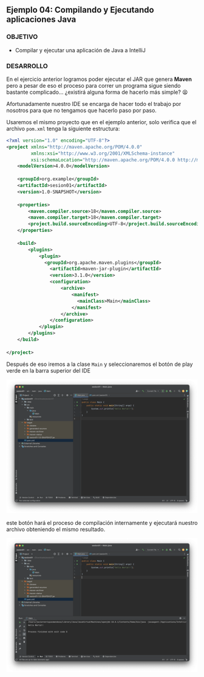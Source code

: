 ## Ejemplo 04: Compilando y Ejecutando aplicaciones Java

### OBJETIVO

- Compilar y ejecutar una aplicación de Java a IntelliJ

### DESARROLLO

En el ejercicio anterior logramos poder ejecutar el JAR que genera **Maven** pero a pesar de eso el proceso para correr un programa sigue siendo bastante complicado... ¿existirá alguna forma de hacerlo más simple? 😫

Afortunadamente nuestro IDE se encarga de hacer todo el trabajo por nosotros para que no tengamos que hacerlo paso por paso.

Usaremos el mismo proyecto que en el ejemplo anterior, solo verifica que el archivo `pom.xml` tenga la siguiente estructura:

```xml
<?xml version="1.0" encoding="UTF-8"?>
<project xmlns="http://maven.apache.org/POM/4.0.0"
         xmlns:xsi="http://www.w3.org/2001/XMLSchema-instance"
         xsi:schemaLocation="http://maven.apache.org/POM/4.0.0 http://maven.apache.org/xsd/maven-4.0.0.xsd">
    <modelVersion>4.0.0</modelVersion>

    <groupId>org.example</groupId>
    <artifactId>sesion01</artifactId>
    <version>1.0-SNAPSHOT</version>

    <properties>
        <maven.compiler.source>18</maven.compiler.source>
        <maven.compiler.target>18</maven.compiler.target>
        <project.build.sourceEncoding>UTF-8</project.build.sourceEncoding>
    </properties>

    <build>
        <plugins>
            <plugin>
              <groupId>org.apache.maven.plugins</groupId>
                <artifactId>maven-jar-plugin</artifactId>
                <version>3.1.0</version>
                <configuration>
                    <archive>
                        <manifest>
                          <mainClass>Main</mainClass>
                        </manifest>
                    </archive>
                </configuration>
            </plugin>
        </plugins>
    </build>

</project>
```

Después de eso iremos a la clase `Main` y seleccionaremos el botón de play verde en la barra superior del IDE

![](img/01.png)

este botón hará el proceso de compilación internamente y ejecutará nuestro archivo obteniendo el mismo resultado.

![](img/02.png)
